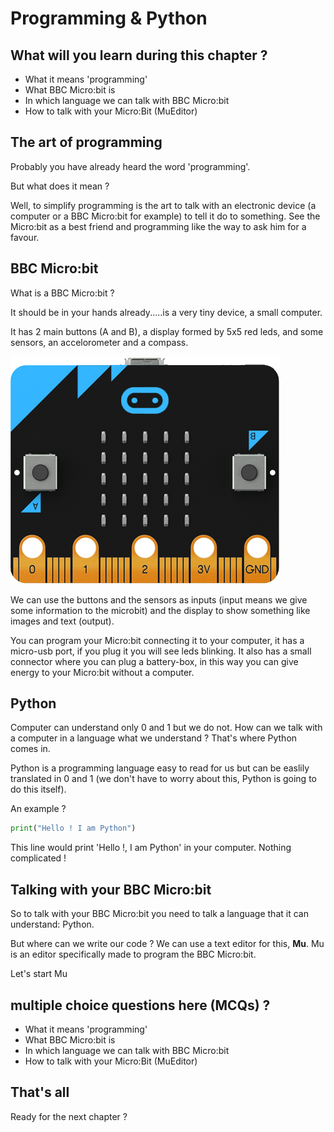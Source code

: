 # Programming & Python

## What will you learn during this chapter ?

* What it means 'programming'
* What BBC Micro:bit is
* In which language we can talk with BBC Micro:bit
* How to talk with your Micro:Bit (MuEditor)

## The art of programming
Probably you have already heard the word 'programming'.

But what does it mean ?

Well, to simplify programming is the art to talk with an electronic device (a computer or a BBC Micro:bit for example)
to tell it do to something.
See the Micro:bit as a best friend and programming like the way to ask him for a favour.


## BBC Micro:bit
What is a BBC Micro:bit ?

It should be in your hands already.....is a very tiny device, a small computer.

It has 2 main buttons (A and B), a display formed by 5x5 red leds, and some sensors, an accelorometer and a compass.

![BBC Micro:bit](images/microbit-front.png)

We can use the buttons and the sensors as inputs (input means we give some information to the microbit) and the display to show something like images and text (output).

You can program your Micro:bit connecting it to your computer, it has a micro-usb port, if you plug it you will see leds blinking.
It also has a small connector where you can plug a battery-box, in this way you can give energy to your Micro:bit without a computer.

## Python
Computer can understand only 0 and 1 but we do not.
How can we talk with a computer in a language what we understand ?
That's where Python comes in.

Python is a programming language easy to read for us but can be easlily translated in 0 and 1 (we don't have to worry about this,
Python is going to do this itself).

An example ?

```python
print("Hello ! I am Python")
```
This line would print 'Hello !, I am Python' in your computer.
Nothing complicated !

## Talking with your BBC Micro:bit
So to talk with your BBC Micro:bit you need to talk a language that it can understand: Python.

But where can we write our code ? We can use a text editor for this, **Mu**.
Mu is an editor specifically made to program the BBC Micro:bit.

Let's start Mu

## multiple choice questions here (MCQs) ?

* What it means 'programming'
* What BBC Micro:bit is
* In which language we can talk with BBC Micro:bit
* How to talk with your Micro:Bit (MuEditor)

## That's all

Ready for the next chapter ?
